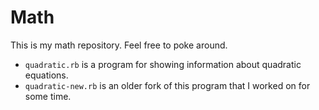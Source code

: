 # Math

This is my math repository. Feel free to poke around.

 - `quadratic.rb` is a program for showing information about quadratic equations.
 - `quadratic-new.rb` is an older fork of this program that I worked on for some time.
